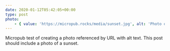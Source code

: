 ```yaml
---
date: 2020-01-12T05:42:05+00:00
type: post
photo:
    - { value: 'https://micropub.rocks/media/sunset.jpg', alt: 'Photo of a sunset' }
---
```

Micropub test of creating a photo referenced by URL with alt text. This post should include a photo of a sunset.
